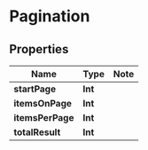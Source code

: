 
# Pagination

## Properties

Name | Type | Note
---- | ---- | ----
**startPage** | **Int** | 
**itemsOnPage** | **Int** | 
**itemsPerPage** | **Int** | 
**totalResult** | **Int** | 

